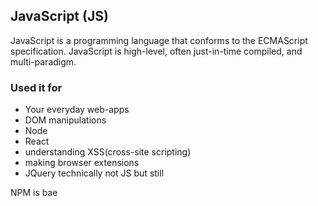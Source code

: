 ## JavaScript (JS)
JavaScript is a programming language that conforms to the ECMAScript specification. JavaScript is high-level, often just-in-time compiled, and multi-paradigm.

### Used it for
- Your everyday web-apps
- DOM manipulations
- Node
- React
- understanding XSS(cross-site scripting)
- making browser extensions
- JQuery technically not JS but still 


NPM is bae